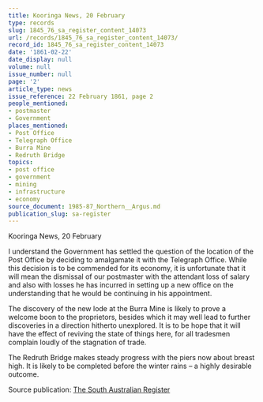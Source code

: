 ```yaml
---
title: Kooringa News, 20 February
type: records
slug: 1845_76_sa_register_content_14073
url: /records/1845_76_sa_register_content_14073/
record_id: 1845_76_sa_register_content_14073
date: '1861-02-22'
date_display: null
volume: null
issue_number: null
page: '2'
article_type: news
issue_reference: 22 February 1861, page 2
people_mentioned:
- postmaster
- Government
places_mentioned:
- Post Office
- Telegraph Office
- Burra Mine
- Redruth Bridge
topics:
- post office
- government
- mining
- infrastructure
- economy
source_document: 1985-87_Northern__Argus.md
publication_slug: sa-register
---
```


Kooringa News, 20 February

I understand the Government has settled the question of the location of the Post Office by deciding to amalgamate it with the Telegraph Office.  While this decision is to be commended for its economy, it is unfortunate that it will mean the dismissal of our postmaster with the attendant loss of salary and also with losses he has incurred in setting up a new office on the understanding that he would be continuing in his appointment.

The discovery of the new lode at the Burra Mine is likely to prove a welcome boon to the proprietors, besides which it may well lead to further discoveries in a direction hitherto unexplored.  It is to be hope that it will have the effect of reviving the state of things here, for all tradesmen complain loudly of the stagnation of trade.

The Redruth Bridge makes steady progress with the piers now about breast high.  It is likely to be completed before the winter rains – a highly desirable outcome.

Source publication: [The South Australian Register](/publications/sa-register/)
